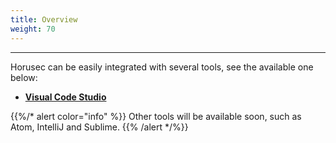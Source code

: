 ```yaml
---
title: Overview
weight: 70
---
```


---

Horusec can be easily integrated with several tools, see the available one below:

- [**Visual Code Studio**](/docs/references/extensions/visual-studio-code/)

{{%/* alert color="info" %}}
Other tools will be available soon, such as Atom, IntelliJ and Sublime. 
{{% /alert */%}}
